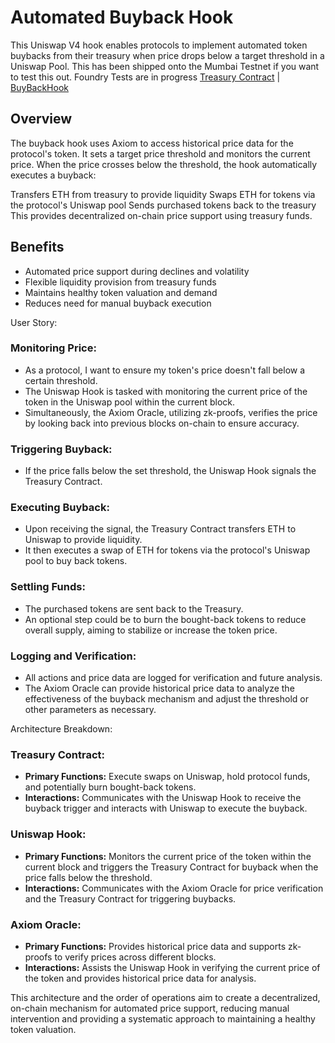 # Automated Buyback Hook
This Uniswap V4 hook enables protocols to implement automated token buybacks from their treasury when price drops below a target threshold in a Uniswap Pool. This has been shipped onto the Mumbai Testnet if you want to test this out. Foundry Tests are in progress
[Treasury Contract](https://mumbai.polygonscan.com/address/0xa9eeb49634836043557d12436745f13d2aa71a2f) | [BuyBackHook](https://mumbai.polygonscan.com/address/0x0422a3aeba3f00e1034f3e113e93781620f778db)


## Overview
The buyback hook uses Axiom to access historical price data for the protocol's token. It sets a target price threshold and monitors the current price. When the price crosses below the threshold, the hook automatically executes a buyback:

Transfers ETH from treasury to provide liquidity
Swaps ETH for tokens via the protocol's Uniswap pool
Sends purchased tokens back to the treasury
This provides decentralized on-chain price support using treasury funds.

## Benefits
- Automated price support during declines and volatility
- Flexible liquidity provision from treasury funds
- Maintains healthy token valuation and demand
- Reduces need for manual buyback execution


User Story:
### Monitoring Price:

- As a protocol, I want to ensure my token's price doesn't fall below a certain threshold.
- The Uniswap Hook is tasked with monitoring the current price of the token in the Uniswap pool within the current block.
- Simultaneously, the Axiom Oracle, utilizing zk-proofs, verifies the price by looking back into previous blocks on-chain to ensure accuracy.

### Triggering Buyback:

- If the price falls below the set threshold, the Uniswap Hook signals the Treasury Contract.

### Executing Buyback:

- Upon receiving the signal, the Treasury Contract transfers ETH to Uniswap to provide liquidity.
- It then executes a swap of ETH for tokens via the protocol's Uniswap pool to buy back tokens.

### Settling Funds:

- The purchased tokens are sent back to the Treasury.
- An optional step could be to burn the bought-back tokens to reduce overall supply, aiming to stabilize or increase the token price.

### Logging and Verification:

- All actions and price data are logged for verification and future analysis.
- The Axiom Oracle can provide historical price data to analyze the effectiveness of the buyback mechanism and adjust the threshold or other parameters as necessary.

Architecture Breakdown:
### Treasury Contract:

- **Primary Functions:** Execute swaps on Uniswap, hold protocol funds, and potentially burn bought-back tokens.
- **Interactions:** Communicates with the Uniswap Hook to receive the buyback trigger and interacts with Uniswap to execute the buyback.

### Uniswap Hook:

- **Primary Functions:** Monitors the current price of the token within the current block and triggers the Treasury Contract for buyback when the price falls below the threshold.
- **Interactions:** Communicates with the Axiom Oracle for price verification and the Treasury Contract for triggering buybacks.

### Axiom Oracle:

- **Primary Functions:** Provides historical price data and supports zk-proofs to verify prices across different blocks.
- **Interactions:** Assists the Uniswap Hook in verifying the current price of the token and provides historical price data for analysis.

This architecture and the order of operations aim to create a decentralized, on-chain mechanism for automated price support, reducing manual intervention and providing a systematic approach to maintaining a healthy token valuation.


